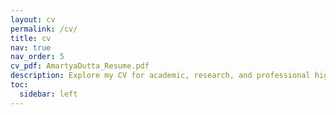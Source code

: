 ```yaml
---
layout: cv
permalink: /cv/
title: cv
nav: true
nav_order: 5
cv_pdf: AmartyaDutta_Resume.pdf
description: Explore my CV for academic, research, and professional highlights.
toc:
  sidebar: left
---
```

